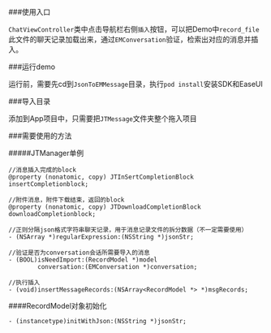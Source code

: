 ###使用入口

`ChatViewController`类中点击导航栏右侧`插入`按钮，可以把Demo中`record_file`此文件的聊天记录加载出来，通过`EMConversation`验证，检索出对应的消息并插入。


###运行demo

运行前，需要先cd到`JsonToEMMessage`目录，执行`pod install`安装SDK和EaseUI

###导入目录

添加到App项目中，只需要把`JTMessage`文件夹整个拖入项目

###需要使用的方法

#####JTManager单例

```
//消息插入完成的block
@property (nonatomic, copy) JTInSertCompletionBlock insertCompletionblock;

//附件消息，附件下载结束，返回的block
@property (nonatomic, copy) JTDownloadCompletionBlock downloadCompletionblock;

//正则分隔json格式字符串聊天记录，用于消息记录文件的拆分数据（不一定需要使用）
- (NSArray *)regularExpression:(NSString *)jsonStr;

//验证是否为conversation会话所需要导入的消息
- (BOOL)isNeedImport:(RecordModel *)model
        conversation:(EMConversation *)conversation;

//执行插入
- (void)insertMessageRecords:(NSArray<RecordModel *> *)msgRecords;

```

####RecordModel对象初始化

```
- (instancetype)initWithJson:(NSString *)jsonStr;

```